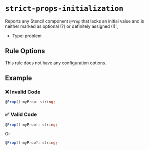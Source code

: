 # `strict-props-initialization`

Reports any Stencil component `@Prop` that lacks an initial value and is neither marked as optional (?) or definitely assigned (!).',

- Type: problem

## Rule Options

This rule does not have any configuration options.

## Example

### ❌ Invalid Code

```ts
@Prop() myProp: string;
```

### ✅ Valid Code

```ts
@Prop() myProp!: string;
```

Or

```ts
@Prop() myProp?: string;
```
